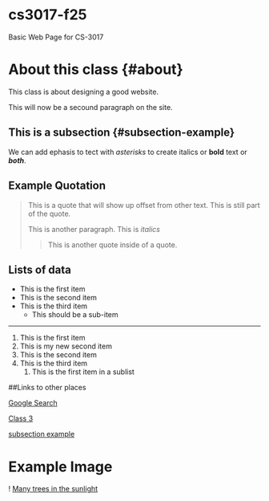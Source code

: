 # cs3017-f25
Basic Web Page for CS-3017

# About this class {#about}
This class is about designing a good website.

This will now be a secound paragraph on the site.

## This is a subsection {#subsection-example}
We can add ephasis to tect with *asterisks* to create italics or **bold** text or ***both***. 

## Example Quotation
> This is a quote that will show up offset from other text.
> This is still part of the quote.
>
> This is another paragraph. This is *italics*
>
> >This is another quote inside of a quote.

## Lists of data

+ This is the first item
+ This is the second item
+ This is the third item
    + This should be a sub-item

-----------------------------------------------------------------
  
1. This is the first item
2. This is my new second item
3. This is the second item
4. This is the third item
     1. This is the first item in a sublist

##Links to other places

[Google Search](https://google.com)

[Class 3](class3) 

[subsection example](#subsection-example)

# Example Image
! [Many trees in the sunlight](Trees.jpg)
